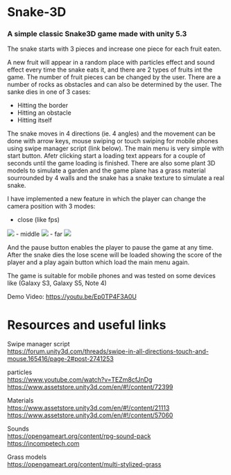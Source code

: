 <h1>Snake-3D</h1>
<h3>A simple classic Snake3D game made with unity 5.3</h3>

The snake starts with 3 pieces and increase one piece for each fruit eaten.

A new fruit will appear in a random place with particles effect and sound effect every time the snake eats it, and there are 2 types of fruits int the game. The number of fruit pieces can be changed by the user.
There are a number of rocks as obstacles and can also be determined by the user. The sanke dies in one of 3 cases:

- Hitting the border
- Hitting an obstacle
- Hitting itself

The snake moves in 4 directions (ie. 4 angles) and the movement can be done with arrow keys, mouse swiping or touch swiping for mobile phones using swipe manager script (link below).
The main menu is very simple with start button. Afetr clicking start a loading text appears for a couple of seconds until the game loading is finished.
There are also some plant 3D models to simulate a garden and the game plane has a grass material sourrounded by 4 walls and the snake has a snake texture to simulate a real snake.

I have implemented a new feature in which the player can change the camera position with 3 modes:
- close (like fps)
<img src="http://i.imgur.com/6gk3tLb.png">
- middle
<img src="http://i.imgur.com/ZIjUpvZ.png">
- far 
<img src="http://i.imgur.com/tSpNGSg.png">

And the pause button enables the player to pause the game at any time.
After the snake dies the lose scene will be loaded showing the score of the player and a play again button which load the main menu again.

The game is suitable for mobile phones and was tested on some devices like (Galaxy S3, Galaxy S5, Note 4)

Demo Video: 
https://youtu.be/Ep0TP4F3A0U


Resources and useful links
==========================
Swipe manager script<br>
https://forum.unity3d.com/threads/swipe-in-all-directions-touch-and-mouse.165416/page-2#post-2741253

particles<br>
https://www.youtube.com/watch?v=TEZm8cfJnDg<br>
https://www.assetstore.unity3d.com/en/#!/content/72399

Materials<br>
https://www.assetstore.unity3d.com/en/#!/content/21113<br>
https://www.assetstore.unity3d.com/en/#!/content/57060

Sounds<br>
https://opengameart.org/content/rpg-sound-pack<br>
https://incompetech.com

Grass models<br>
https://opengameart.org/content/multi-stylized-grass

